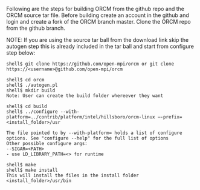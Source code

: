 Following are the steps for building ORCM from the github repo and the ORCM source tar file. Before building create an account in the github and login and create a fork of the ORCM branch master. Clone the ORCM repo from the github branch.

NOTE: If you are using the source tar ball from the download link skip the autogen step this is already included in the tar ball and start from configure step below:
```
shell$ git clone https://github.com/open-mpi/orcm or git clone https://<username>@github.com/open-mpi/orcm

shell$ cd orcm
shell$ ./autogen.pl
shell$ mkdir build
Note: User can create the build folder whereever they want 

shell$ cd build
shell$ ../configure --with-platform=../contrib/platform/intel/hillsboro/orcm-linux –-prefix=<install_folder>/usr

The file pointed to by --with-platform= holds a list of configure options. See "configure --help" for the full list of options
Other possible configure args:
--SIGAR=<PATH>
- use LD_LIBRARY_PATH=<> for runtime   

shell$ make
shell$ make install
This will install the files in the install folder <install_folder>/usr/bin
```
